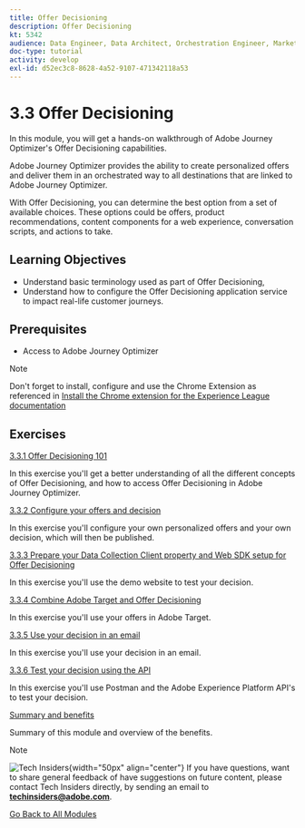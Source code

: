```yaml
---
title: Offer Decisioning
description: Offer Decisioning
kt: 5342
audience: Data Engineer, Data Architect, Orchestration Engineer, Marketer
doc-type: tutorial
activity: develop
exl-id: d52ec3c8-8628-4a52-9107-471342118a53
---
```

# 3.3 Offer Decisioning

In this module, you will get a hands-on walkthrough of Adobe Journey Optimizer's Offer Decisioning capabilities.

Adobe Journey Optimizer provides the ability to create personalized offers and deliver them in an orchestrated way to all destinations that are linked to Adobe Journey Optimizer.

With Offer Decisioning, you can determine the best option from a set of available choices. These options could be offers, product recommendations, content components for a web experience, conversation scripts, and actions to take. 

## Learning Objectives

- Understand basic terminology used as part of Offer Decisioning,
- Understand how to configure the Offer Decisioning application service to impact real-life customer journeys.

## Prerequisites

- Access to Adobe Journey Optimizer

>[!NOTE]
>
>Don't forget to install, configure and use the Chrome Extension as referenced in [Install the Chrome extension for the Experience League documentation](../../getting-started/gettingstarted/ex1.md)

## Exercises

[3.3.1 Offer Decisioning 101](./ex1.md)

In this exercise you'll get a better understanding of all the different concepts of Offer Decisioning, and how to access Offer Decisioning in Adobe Journey Optimizer.

[3.3.2 Configure your offers and decision](./ex2.md)

In this exercise you'll configure your own personalized offers and your own decision, which will then be published.

[3.3.3 Prepare your Data Collection Client property and Web SDK setup for Offer Decisioning](./ex3.md)

In this exercise you'll use the demo website to test your decision.

[3.3.4 Combine Adobe Target and Offer Decisioning](./ex4.md)

In this exercise you'll use your offers in Adobe Target.

[3.3.5 Use your decision in an email](./ex5.md)

In this exercise you'll use your decision in an email.

[3.3.6 Test your decision using the API](./ex6.md)

In this exercise you'll use Postman and the Adobe Experience Platform API's to test your decision.

[Summary and benefits](./summary.md)

Summary of this module and overview of the benefits.

>[!NOTE]
>
>![Tech Insiders](./assets/images/techinsiders.png){width="50px" align="center"}
>If you have questions, want to share general feedback of have suggestions on future content, please contact Tech Insiders directly, by sending an email to **techinsiders@adobe.com**.

[Go Back to All Modules](../../../overview.md)
